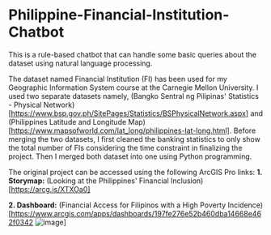 # Philippine-Financial-Institution-Chatbot
This is a rule-based chatbot that can handle some basic queries about the dataset using natural language processing. 

The dataset named Financial Institution (FI) has been used for my Geographic Information System course at the Carnegie Mellon University. I used two separate datasets namely, (Bangko Sentral ng Pilipinas' Statistics - Physical Network)[https://www.bsp.gov.ph/SitePages/Statistics/BSPhysicalNetwork.aspx] and (Philippines Latitude and Longitude Map)[https://www.mapsofworld.com/lat_long/philippines-lat-long.html]. Before merging the two datasets, I first cleaned the banking statistics to only show the total number of FIs considering the time constraint in finalizing the project. Then I merged both dataset into one using Python programming.

The original project can be accessed using the following ArcGIS Pro links:
**1. Storymap:** (Looking at the Philippines' Financial Inclusion)[https://arcg.is/XTXOa0]

**2. Dashboard:** (Financial Access for Filipinos with a High Poverty Incidence) [https://www.arcgis.com/apps/dashboards/197fe276e52b460dba14668e462f0342 
![image](https://github.com/user-attachments/assets/5920cb53-ec1f-4fde-ae4b-874170145711)]

